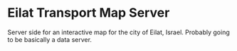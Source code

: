 # Eilat Transport Map Server

Server side for an interactive map for the city of Eilat, Israel.
Probably going to be basically a data server.
